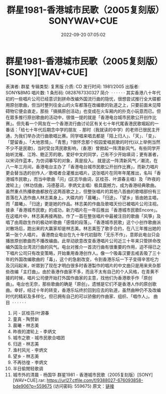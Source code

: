 ﻿---
title: 群星1981-香港城市民歌（2005复刻版）SONYWAV+CUE
date: 2022-09-20 07:05:02
categories: WAV车载音乐、镜像
tags: 华语中文
---
# 群星1981-香港城市民歌（2005复刻版）[SONY][WAV+CUE]

表演者: 群星
专辑类型: 复黑版
介质: CD
发行时间: 1981/2005
出版者: SONY&BMG
唱片数: 1
条形码: 0828767330327
简介  · · · · · ·
其实香港八十年代初的一些唱片公司已经意识到拼命改编外国流行曲的隐忧，很想尝试推行全大碟都用原创歌曲，但当时整列往金山的火车都落在改编歌的轨道之上，只要前面未见障碍物它便会直走，那些「搞搞原创活动」也变成在火车厢内的扑克小玩意而已。但在眾多推行原创歌曲的活动中，很值一提的就是「香港电台城市民歌公开创作比赛」。但先看一个网友在一个香港流行曲讨论区有关七十年代尾香港民歌堀起的一番话：「给七十年代后期念中学的朋友
﹣那时（我就读的中学）的老师已很民主开通，为我们举办流行曲歌唱比赛。同学唱来唱去都是「陌上归人」、「天」、「变」、「楚留香」、「大地恩情」、「青葱」?很怀念那个校园爱唱民歌的时代(以上举例当然不少不是民歌)，当时受台湾民歌影响，（香港）曾掀起一阵清新风气。有些同学开始听沈雁、江玲、鲍正芳的歌。爱好中文的同学，己有不少开始填词；更有甚者，以宋词作蓝本，为仿词摹写的对象，真是投入。
就是这一阵清新风气／潮流，在八一年三月间，香港电台主办了「香港电台城市民歌公开创作比赛」，而新力唱片更会替当选的创作人／歌唱者合灌推出唱片。这张唱片在同年年尾推出，名叫「香港城市民歌」，而当中歌曲「问」(区志华曲词，区桂芬、叶源春主唱）及「昨夜的渡轮上」（林功信曲，冯德基词，李炳文主唱）极具震撼力，成为香港经典歌曲。虽然重点热播歌曲都放在这两首歌之上，但整张唱片的其他八首曲的歌唱部份有三首落在入选作曲人林志美身上。大碟内的「晨曦」、「归途」、「望乡」皆由她主唱，而「晨曦」、「归途」更是她的作品。林志美的作曲及歌唱天份已被唱片公司注视。接承「香港城市民歌」的成功，新力唱片在一年后推出「香港城市民歌Encore」。在这唱片中，林志美再接再励，作了一首在整张唱片中最被注目的歌曲「风箏」及唱了由周啟生作的极动听歌曲「感情的段落」。「香港城市民歌」这个小创作歌曲派对散场后，跑出来的大赢家却是林志美。林志美签了歌手合约，在八三年推出她的第一张个人唱片。
香港商业电台在九十年代初鼓吹「无乐不作」，意即此电台只会播放原创歌曲而不播改编曲。此举动欲意改变香港唱片公司近三十年来只管拼命改编外国及台湾流行曲的风气。电台对推介一首流行曲有很重要的作用，迫不得已之下唱片公司只有改变策略，开始重用香港创作人。像一个吸毒汉要去戒丢吸了三十年的外国改编歌曲的「毒」，这个的急剧改变，令到香港乐坛一下子变得辛苦吃力及沉闷起来，听眾到了现在才明白很多时香港製作的唱片的中文曲只是用来夹杂那些改编「主打曲」。由於香港作曲家不多，而且不太有自己的个人风格，在青黄不接的时候，唱片公司便开始打外国作曲家的主意，找他们为香港歌手作「原创曲」。电台也无奈，那些歌曲的确是「原创」，遗憾是它们不是香港人作的原创歌曲。幸好，经过十年的转变，香港乐坛终於回到应去的轨道，虽然曲种仍不及改编时代的精彩及多样化，但已拥有自己的可以骄傲的作曲家、组织、「唱作人」。
曲目  · · · · · ·
01. 问 - 区桂芬/叶源春
02. 童真 - 陶赞新
03. 晨曦 - 林志美
04. 昨夜的渡轮上 - 李炳文
05. 城市之歌 - 城市民歌合唱团
06. 归途 - 林志美
07. 渔村风光 - 李炳文
08. 望乡 - 林志美
09. 不再彷徨 - 李炳文
10. 半日偷閒轻歌调
11. 城市外的清晨 - 杨国华
群星1981 -
香港城市民歌（2005复刻版）[SONY][WAV+CUE].rar: https://url27.ctfile.com/f/9388027-676093858-bde906?p=559675
(访问密码: 559675)
原文：[链接](https://blog.sina.com.cn/s/blog_1647c7e7601030zib.html)